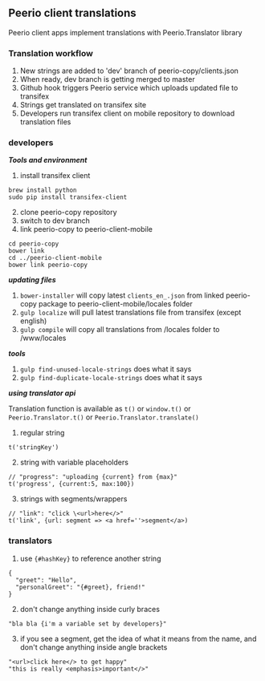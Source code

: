 ## Peerio client translations

Peerio client apps implement translations with Peerio.Translator library

### Translation workflow

1. New strings are added to 'dev' branch of peerio-copy/clients.json
2. When ready, dev branch is getting merged to master
3. Github hook triggers Peerio service which uploads updated file to transifex
4. Strings get translated on transifex site
5. Developers run transifex client on mobile repository to download translation files

### developers

___Tools and environment___

1. install transifex client
```
brew install python
sudo pip install transifex-client
```
2. clone peerio-copy repository
3. switch to dev branch 
4. link peerio-copy to peerio-client-mobile
```
cd peerio-copy
bower link
cd ../peerio-client-mobile
bower link peerio-copy
```

___updating files___

1. `bower-installer` will copy latest `clients_en_.json` from linked peerio-copy package to peerio-client-mobile/locales folder
2. `gulp localize` will pull latest translations file from transifex (except english)
3. `gulp compile` will copy all translations from /locales folder to /www/locales

___tools___

1. `gulp find-unused-locale-strings` does what it says
2. `gulp find-duplicate-locale-strings` does what it says

___using translator api___

Translation function is available as `t()` or `window.t()` or `Peerio.Translator.t()` or `Peerio.Translator.translate()`

1. regular string
```
t('stringKey')
```
2. string with variable placeholders
```
// "progress": "uploading {current} from {max}"
t('progress', {current:5, max:100})
```
3. strings with segments/wrappers
```
// "link": "click \<url>here</>"
t('link', {url: segment => <a href=''>segment</a>)
```

### translators

1. use `{#hashKey}` to reference another string 
```
{
  "greet": "Hello",
  "personalGreet": "{#greet}, friend!"
}
```

2. don't change anything inside curly braces 
```
"bla bla {i'm a variable set by developers}"
```
3. if you see a segment, get the idea of what it means from the name, and don't change anything inside angle brackets
```
"<url>click here</> to get happy"
"this is really <emphasis>important</>"
```